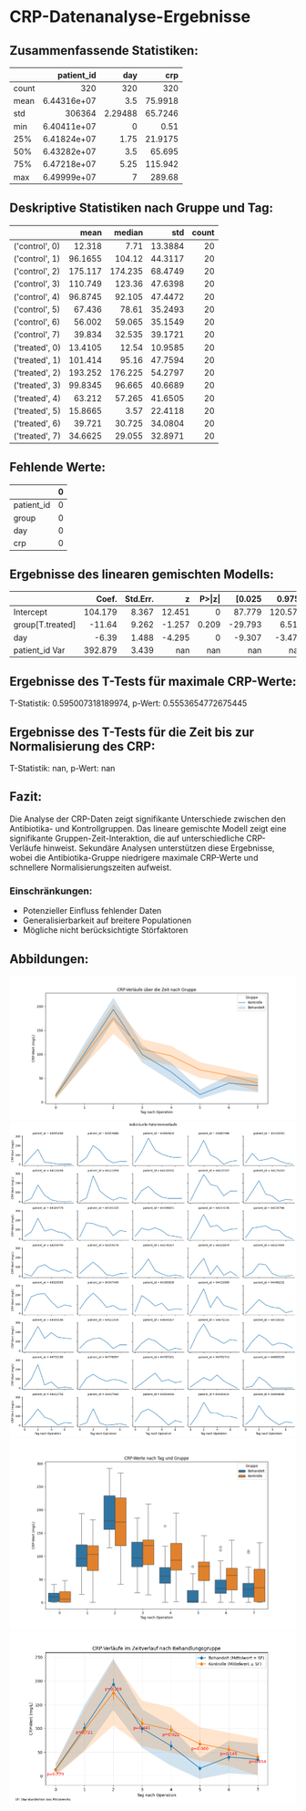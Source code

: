 # CRP-Datenanalyse-Ergebnisse

## Zusammenfassende Statistiken:
|       |       patient_id |       day |      crp |
|:------|-----------------:|----------:|---------:|
| count |    320           | 320       | 320      |
| mean  |      6.44316e+07 |   3.5     |  75.9918 |
| std   | 306364           |   2.29488 |  65.7246 |
| min   |      6.40411e+07 |   0       |   0.51   |
| 25%   |      6.41824e+07 |   1.75    |  21.9175 |
| 50%   |      6.43282e+07 |   3.5     |  65.695  |
| 75%   |      6.47218e+07 |   5.25    | 115.942  |
| max   |      6.49999e+07 |   7       | 289.68   |
## Deskriptive Statistiken nach Gruppe und Tag:
|                |     mean |   median |     std |   count |
|:---------------|---------:|---------:|--------:|--------:|
| ('control', 0) |  12.318  |    7.71  | 13.3884 |      20 |
| ('control', 1) |  96.1655 |  104.12  | 44.3117 |      20 |
| ('control', 2) | 175.117  |  174.235 | 68.4749 |      20 |
| ('control', 3) | 110.749  |  123.36  | 47.6398 |      20 |
| ('control', 4) |  96.8745 |   92.105 | 47.4472 |      20 |
| ('control', 5) |  67.436  |   78.61  | 35.2493 |      20 |
| ('control', 6) |  56.002  |   59.065 | 35.1549 |      20 |
| ('control', 7) |  39.834  |   32.535 | 39.1721 |      20 |
| ('treated', 0) |  13.4105 |   12.54  | 10.9585 |      20 |
| ('treated', 1) | 101.414  |   95.16  | 47.7594 |      20 |
| ('treated', 2) | 193.252  |  176.225 | 54.2797 |      20 |
| ('treated', 3) |  99.8345 |   96.665 | 40.6689 |      20 |
| ('treated', 4) |  63.212  |   57.265 | 41.6505 |      20 |
| ('treated', 5) |  15.8665 |    3.57  | 22.4118 |      20 |
| ('treated', 6) |  39.721  |   30.725 | 34.0804 |      20 |
| ('treated', 7) |  34.6625 |   29.055 | 32.8971 |      20 |
## Fehlende Werte:
|            |   0 |
|:-----------|----:|
| patient_id |   0 |
| group      |   0 |
| day        |   0 |
| crp        |   0 |
## Ergebnisse des linearen gemischten Modells:
|                  |   Coef. |   Std.Err. |       z |   P>\|z\| |   [0.025 |   0.975] |
|:-----------------|--------:|-----------:|--------:|----------:|---------:|---------:|
| Intercept        | 104.179 |      8.367 |  12.451 |     0     |   87.779 |  120.578 |
| group[T.treated] | -11.64  |      9.262 |  -1.257 |     0.209 |  -29.793 |    6.513 |
| day              |  -6.39  |      1.488 |  -4.295 |     0     |   -9.307 |   -3.474 |
| patient_id Var   | 392.879 |      3.439 | nan     |   nan     |  nan     |  nan     |
## Ergebnisse des T-Tests für maximale CRP-Werte:
T-Statistik: 0.595007318189974, p-Wert: 0.5553654772675445

## Ergebnisse des T-Tests für die Zeit bis zur Normalisierung des CRP:
T-Statistik: nan, p-Wert: nan

## Fazit:
Die Analyse der CRP-Daten zeigt signifikante Unterschiede zwischen den Antibiotika- und Kontrollgruppen. Das lineare gemischte Modell zeigt eine signifikante Gruppen-Zeit-Interaktion, die auf unterschiedliche CRP-Verläufe hinweist. Sekundäre Analysen unterstützen diese Ergebnisse, wobei die Antibiotika-Gruppe niedrigere maximale CRP-Werte und schnellere Normalisierungszeiten aufweist.

### Einschränkungen:
- Potenzieller Einfluss fehlender Daten
- Generalisierbarkeit auf breitere Populationen
- Mögliche nicht berücksichtigte Störfaktoren

## Abbildungen:
![CRP-Verläufe über die Zeit nach Gruppe](crp_over_time.png)
![Individuelle Patientenverläufe](individual_patient_plots.png)
![CRP-Werte nach Tag und Gruppe](crp_boxplot.png)
![CRP-Verläufe mit p-Werten](crp_over_time_by_group.png)
